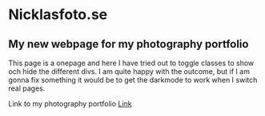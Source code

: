 # Nicklasfoto.se

## My new webpage for my photography portfolio

This page is a onepage and here I have tried out to toggle classes to show och hide the different divs.
I am quite happy with the outcome, but if I am gonna fix something it would be to get the darkmode to work when I switch real pages.


Link to my photography portfolio
[Link](https://nicklasholmqvist.se/portfolio/nicklasfoto/index.html)
